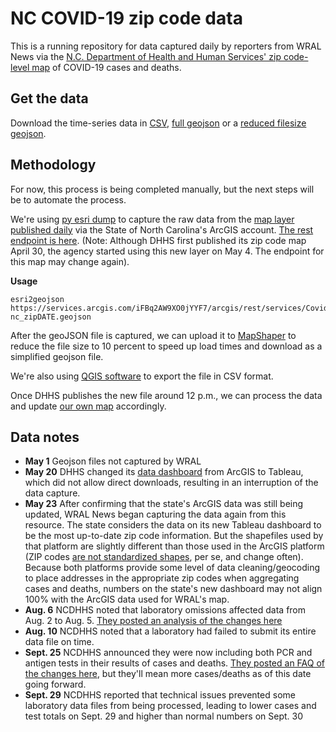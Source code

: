 # NC COVID-19 zip code data

This is a running repository for data captured daily by reporters from WRAL News via the [N.C. Department of Health and Human Services' zip code-level map](https://www.ncdhhs.gov/divisions/public-health/covid19/covid-19-nc-case-count#zip-code-map) of COVID-19 cases and deaths.

## Get the data

Download the time-series data in [CSV](https://github.com/wraldata/nc-covid-data/tree/master/zip_level_data/time_series_data/csv), [full geojson](https://github.com/wraldata/nc-covid-data/tree/master/zip_level_data/time_series_data/full_geojson) or a [reduced filesize geojson](https://github.com/wraldata/nc-covid-data/tree/master/zip_level_data/time_series_data/reduced_geojson).

## Methodology

For now, this process is being completed manually, but the next steps will be to automate the process.

We're using [py esri dump](https://github.com/openaddresses/pyesridump) to capture the raw data from the [map layer published daily](https://nc.maps.arcgis.com/home/item.html?id=52f127a0767149ec984e91fcc06b06cb#overview) via the State of North Carolina's ArcGIS account. [The rest endpoint is here](https://services.arcgis.com/iFBq2AW9XO0jYYF7/arcgis/rest/services/Covid19byZIPnew/FeatureServer/0). (Note: Although DHHS first published its zip code map April 30, the agency started using this new layer on May 4. The endpoint for this map may change again).

**Usage**

    esri2geojson https://services.arcgis.com/iFBq2AW9XO0jYYF7/arcgis/rest/services/Covid19byZIPnew/FeatureServer/0 nc_zipDATE.geojson
After the geoJSON file is captured, we can upload it to [MapShaper](https://mapshaper.org/) to reduce the file size to 10 percent to speed up load times and download as a simplified geojson file.

We're also using [QGIS software](https://qgis.org/en/site/) to export the file in CSV format.

Once DHHS publishes the new file around 12 p.m., we can process the data and update [our own map](https://www.wral.com/coronavirus/nc-coronavirus-cases-maps-graphs-live-updates/19010016/) accordingly.

## Data notes
 - **May 1** Geojson files not captured by WRAL
 - **May 20** DHHS changed its [data dashboard](https://covid19.ncdhhs.gov/dashboard) from ArcGIS to Tableau, which did not allow direct downloads, resulting in an interruption of the data capture.
 - **May 23** After confirming that the state's ArcGIS data was still being updated, WRAL News began capturing the data again from this resource. The state considers the data on its new Tableau dashboard to be the most up-to-date zip code information. But the shapefiles used by that platform are slightly different than those used in the ArcGIS platform (ZIP codes [are not standardized shapes](https://carto.com/blog/zip-codes-spatial-analysis/), per se, and change often). Because both platforms provide some level of data cleaning/geocoding to place addresses in the appropriate zip codes when aggregating cases and deaths, numbers on the state's new dashboard may not align 100% with the ArcGIS data used for WRAL's map.
 - **Aug. 6** NCDHHS noted that laboratory omissions affected data from Aug. 2 to Aug. 5. [They posted an analysis of the changes here](https://files.nc.gov/covid/documents/dashboard/Aug2-5_NCDHHS_DataUpdate.xlsx)
 - **Aug. 10** NCDHHS noted that a laboratory had failed to submit its entire data file on time.
 - **Sept. 25** NCDHHS announced they were now including both PCR and antigen tests in their results of cases and deaths. [They posted an FAQ of the changes here](https://files.nc.gov/covid/documents/dashboard/Antigen-Testing-Frequently-Asked-Questions.pdf), but they'll mean more cases/deaths as of this date going forward.
 - **Sept. 29** NCDHHS reported that technical issues prevented some laboratory data files from being processed, leading to lower cases and test totals on Sept. 29 and higher than normal numbers on Sept. 30